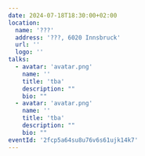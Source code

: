 ```yaml
---
date: 2024-07-18T18:30:00+02:00
location:
  name: '???'
  address: '???, 6020 Innsbruck'
  url: ''
  logo: ''
talks:
  - avatar: 'avatar.png'
    name: ''
    title: 'tba'
    description: ""
    bio: ""
  - avatar: 'avatar.png'
    name: ''
    title: 'tba'
    description: ""
    bio: ""
eventId: '2fcp5a64su8u76v6s61ujk14k7'
---
```

